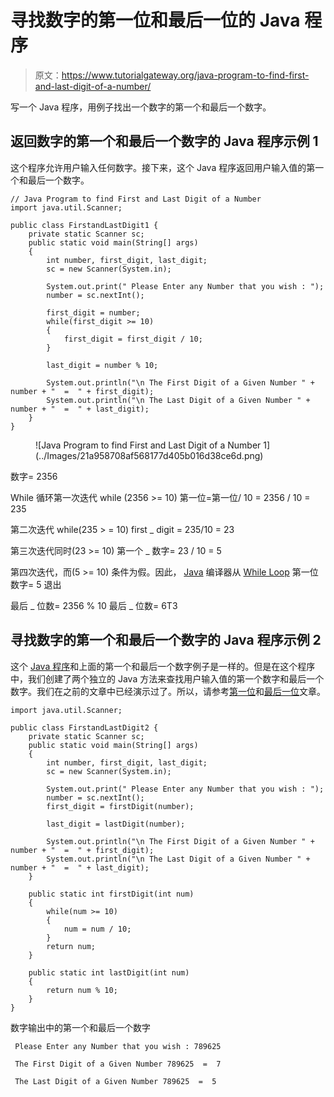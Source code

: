 # 寻找数字的第一位和最后一位的 Java 程序

> 原文：<https://www.tutorialgateway.org/java-program-to-find-first-and-last-digit-of-a-number/>

写一个 Java 程序，用例子找出一个数字的第一个和最后一个数字。

## 返回数字的第一个和最后一个数字的 Java 程序示例 1

这个程序允许用户输入任何数字。接下来，这个 Java 程序返回用户输入值的第一个和最后一个数字。

```
// Java Program to find First and Last Digit of a Number
import java.util.Scanner;

public class FirstandLastDigit1 {
	private static Scanner sc;
	public static void main(String[] args) 
	{
		int number, first_digit, last_digit;
		sc = new Scanner(System.in);

		System.out.print(" Please Enter any Number that you wish : ");
		number = sc.nextInt();	

		first_digit = number;
		while(first_digit >= 10)
		{
			first_digit = first_digit / 10;
		}	

		last_digit = number % 10;

		System.out.println("\n The First Digit of a Given Number " + number + "  =  " + first_digit);
		System.out.println("\n The Last Digit of a Given Number " + number + "  =  " + last_digit);
	}
}
```

<figure class="wp-block-image">![Java Program to find First and Last Digit of a Number 1](../Images/21a958708af568177d405b016d38ce6d.png)</figure>

数字= 2356

While 循环第一次迭代 while (2356 >= 10)
第一位=第一位/ 10 = 2356 / 10 = 235

第二次迭代 while(235 > = 10)
first _ digit = 235/10 = 23

第三次迭代同时(23 >= 10)
第一个 _ 数字= 23 / 10 = 5

第四次迭代，而(5 >= 10)
条件为假。因此， [Java](https://www.tutorialgateway.org/java-tutorial/) 编译器从 [While Loop](https://www.tutorialgateway.org/java-while-loop/)
第一位数字= 5 退出

最后 _ 位数= 2356 % 10
最后 _ 位数= 6T3

## 寻找数字的第一个和最后一个数字的 Java 程序示例 2

这个 [Java 程序](https://www.tutorialgateway.org/learn-java-programs/)和上面的第一个和最后一个数字例子是一样的。但是在这个程序中，我们创建了两个独立的 Java 方法来查找用户输入值的第一个数字和最后一个数字。我们在之前的文章中已经演示过了。所以，请参考[第一位](https://www.tutorialgateway.org/java-program-to-find-first-digit-of-a-number/)和[最后一位](https://www.tutorialgateway.org/java-program-to-find-last-digit-of-a-number/)文章。

```
import java.util.Scanner;

public class FirstandLastDigit2 {
	private static Scanner sc;
	public static void main(String[] args) 
	{
		int number, first_digit, last_digit;
		sc = new Scanner(System.in);

		System.out.print(" Please Enter any Number that you wish : ");
		number = sc.nextInt();	
		first_digit = firstDigit(number);

		last_digit = lastDigit(number);

		System.out.println("\n The First Digit of a Given Number " + number + "  =  " + first_digit);	
		System.out.println("\n The Last Digit of a Given Number " + number + "  =  " + last_digit);
	}

	public static int firstDigit(int num)
	{
		while(num >= 10)
		{
			num = num / 10;
		}	
		return num;	
	}

	public static int lastDigit(int num)
	{
		return num % 10;	
	}
}
```

数字输出中的第一个和最后一个数字

```
 Please Enter any Number that you wish : 789625

 The First Digit of a Given Number 789625  =  7

 The Last Digit of a Given Number 789625  =  5
```